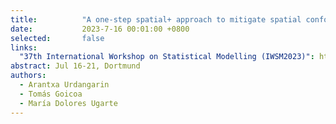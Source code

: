 ```yaml
---
title:          "A one-step spatial+ approach to mitigate spatial confounding in multivariate spatial areal models."
date:           2023-7-16 00:01:00 +0800
selected:       false
links:
  "37th International Workshop on Statistical Modelling (IWSM2023)": https://iwsm2023.statistik.tu-dortmund.de/
abstract: Jul 16-21, Dortmund
authors:
  - Arantxa Urdangarin
  - Tomás Goicoa
  - María Dolores Ugarte
---
```







